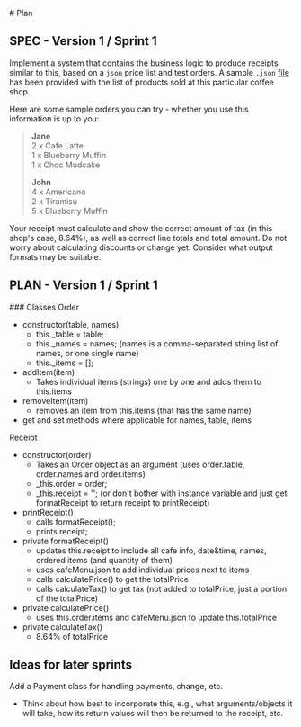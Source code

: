 # Plan

## SPEC - Version 1 / Sprint 1

Implement a system that contains the business logic to produce receipts similar to this, based on a `json` price list and test orders. A sample `.json` [file](cafeMenu.json) has been provided with the list of products sold at this particular coffee shop. 

Here are some sample orders you can try - whether you use this information is up to you:

> **Jane**  
> 2 x Cafe Latte  
> 1 x Blueberry Muffin  
> 1 x Choc Mudcake  
>
> **John**  
> 4 x Americano  
> 2 x Tiramisu  
> 5 x Blueberry Muffin  

Your receipt must calculate and show the correct amount of tax (in this shop's case, 8.64%), as well as correct line totals and total amount. Do not worry about calculating discounts or change yet. Consider what output formats may be suitable.


## PLAN - Version 1 / Sprint 1

### Classes
Order
- constructor(table, names)
    - this._table = table;
    - this._names = names; (names is a comma-separated string list of names, or one single name)
    - this._items = [];
- addItem(item)
    - Takes individual items (strings) one by one and adds them to this.items
- removeItem(item)
    - removes an item from this.items (that has the same name)
- get and set methods where applicable for names, table, items

Receipt
- constructor(order)
    - Takes an Order object as an argument (uses order.table, order.names and order.items)
    - _this.order = order; 
    - _this.receipt = ''; (or don't bother with instance variable and just get formatReceipt to return receipt to printReceipt)
- printReceipt()
    - calls formatReceipt();
    - prints receipt;
- private formatReceipt()
    - updates this.receipt to include all cafe info, date&time, names, ordered items (and quantity of them)
    - uses cafeMenu.json to add individual prices next to items
    - calls calculatePrice() to get the totalPrice
    - calls calculateTax() to get tax (not added to totalPrice, just a portion of the totalPrice)
- private calculatePrice()
    - uses this.order.items and cafeMenu.json to update this.totalPrice
- private calculateTax()
    - 8.64% of totalPrice



## Ideas for later sprints
Add a Payment class for handling payments, change, etc.
- Think about how best to incorporate this, e.g., what arguments/objects it will take, how its return values will then be returned to the receipt, etc.
